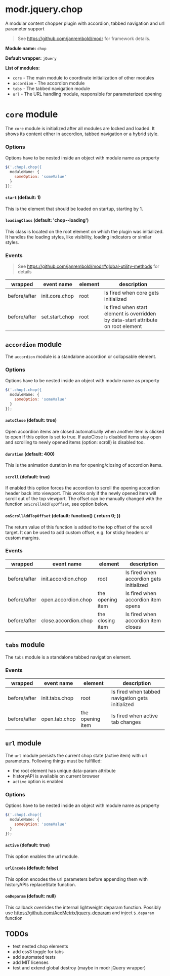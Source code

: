 # modr.jquery.chop
A modular content chopper plugin with accordion, tabbed navigation and url parameter support

> See https://github.com/janrembold/modr for framework details.

**Module name:** `chop` 

**Default wrapper:** `jQuery`

**List of modules:**

- `core` - The main module to coordinate initialization of other modules
- `accordion` - The accordion module
- `tabs` - The tabbed navigation module
- `url` - The URL handling module, responsible for parameterized opening


# `core` module
The `core` module is initialized after all modules are locked and loaded.
It shows its content either in accordion, tabbed navigation or a hybrid style.


### Options

Options have to be nested inside an object with module name as property  

```js 
$('.chop).chop({
  moduleName: {
    someOption: 'someValue'
  }
});
```

#### `start` (default: 1) 
This is the element that should be loaded on startup, starting by 1.

#### `loadingClass` (default: 'chop--loading')
This class is located on the root element on which the plugin was initialized.
It handles the loading styles, like visibility, loading indicators or similar styles.


### Events

> See https://github.com/janrembold/modr#global-utility-methods for details

| wrapped | event name | element | description | 
| --- | --- | --- | --- |  
| before/after | init.core.chop | root | Is fired when core gets initialized |
| before/after | set.start.chop | root | Is fired when start element is overridden by data-start attribute on root element |


## `accordion` module
The `accordion` module is a standalone accordion or collapsable element.

### Options

Options have to be nested inside an object with module name as property  

```js 
$('.chop).chop({
  moduleName: {
    someOption: 'someValue'
  }
});
```

#### `autoClose` (default: true) 
Open accordion items are closed automatically when another item is clicked to open if this option is set to true.
If autoClose is disabled items stay open and scrolling to newly opened items (option: scroll) is disabled too. 

#### `duration` (default: 400)
This is the animation duration in ms for opening/closing of accordion items.
 
#### `scroll` (default: true)
If enabled this option forces the accordion to scroll the opening accordion header back into viewport. 
This works only if the newly opened item will scroll out of the top viewport. 
The offset can be manually changed with the function `onScrollAddTopOffset`, see option below.

#### `onScrollAddTopOffset` (default: function() { return 0; })
The return value of this function is added to the top offset of the scroll target. 
It can be used to add custom offset, e.g. for sticky headers or custom margins.


### Events

| wrapped | event name | element | description | 
| --- | --- | --- | --- |  
| before/after | init.accordion.chop | root | Is fired when accordion gets initialized |
| before/after | open.accordion.chop | the opening item | Is fired when accordion item opens |
| before/after | close.accordion.chop | the closing item | Is fired when accordion item closes |



## `tabs` module
The `tabs` module is a standalone tabbed navigation element.

### Events

| wrapped | event name | element | description | 
| --- | --- | --- | --- |  
| before/after | init.tabs.chop | root | Is fired when tabbed navigation gets initialized |
| before/after | open.tab.chop | the opening item | Is fired when active tab changes |



## `url` module
The `url` module persists the current chop state (active item) with url parameters.
Following things must be fulfilled:
 
- the root element has unique data-param attribute
- historyAPI is available on current browser
- `active` option is enabled 


### Options

Options have to be nested inside an object with module name as property  

```js 
$('.chop).chop({
  moduleName: {
    someOption: 'someValue'
  }
});
```

#### `active` (default: true) 
This option enables the url module.

#### `urlEncode` (default: false)
This option encodes the url parameters before appending them with historyAPIs replaceState function. 

#### `onDeparam` (default: null)
This callback overrides the internal lightweight deparam function. Possibly use https://github.com/AceMetrix/jquery-deparam and inject `$.deparam` function


## TODOs

- test nested chop elements
- add css3 toggle for tabs 
- add automated tests
- add MIT licenses
- test and extend global destroy (maybe in modr jQuery wrapper) 
